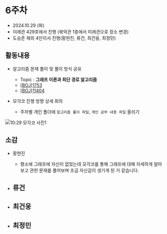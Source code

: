 # 6주차
- 2024.10.29 (화)
- 미래관 429호에서 진행 (북악관 1층에서 미래관으로 장소 변경)
- 도승준 제외 4인이서 진행(황현진, 류건, 최건웅, 최정민)


## 활동내용
- 알고리즘 문제 풀이 및 풀이 방식 공유
  - Topic : **그래프 이론과 최단 경로 알고리즘**
  - [[BOJ]1753](https://www.acmicpc.net/problem/1753)
  - [[BOJ]11404](https://www.acmicpc.net/problem/11404)
    
- 모각코 진행 방향 상세 회의
  - 주차별 개인 폴더에 `알고리즘 풀이 파일`, `개인 공부 내용 파일` 올리기
 
![10:29 모각코 사진1](https://github.com/user-attachments/assets/f910d96d-42b9-4afb-b4f1-1d710b78a35e)



## 소감
- 황현진
  - 평소에 그래프에 자신이 없었는데 모각코를 통해 그래프에 대해 자세하게 알아보고 관련 문제를 풀어보며 조금 자신감이 생기게 된 거 같습니다.
 
- 류건
  - 

- 최건웅
  - 
  
- 최정민
  - 
